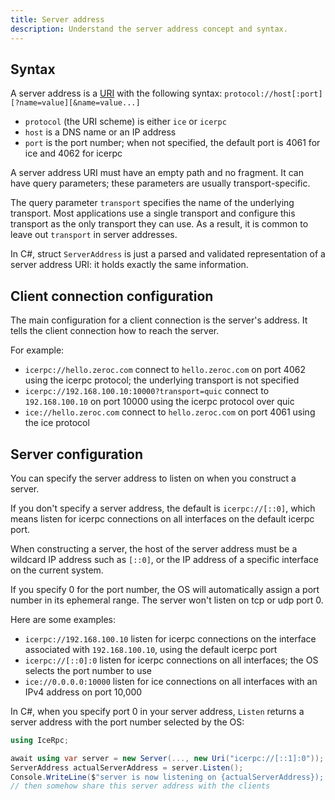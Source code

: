 ```yaml
---
title: Server address
description: Understand the server address concept and syntax.
---
```


## Syntax

A server address is a [URI](https://www.rfc-editor.org/rfc/rfc3986.html) with the following syntax:
`protocol://host[:port][?name=value][&name=value...]`

- `protocol` (the URI scheme) is either `ice` or `icerpc`
- `host` is a DNS name or an IP address
- `port` is the port number; when not specified, the default port is 4061 for ice and 4062 for icerpc

A server address URI must have an empty path and no fragment. It can have query parameters; these parameters are usually
transport-specific.

The query parameter `transport` specifies the name of the underlying transport. Most applications use a single transport
and configure this transport as the only transport they can use. As a result, it is common to leave out `transport`
in server addresses.

In C#, struct `ServerAddress` is just a parsed and validated representation of a server address URI: it holds exactly
the same information.

## Client connection configuration

The main configuration for a client connection is the server's address. It tells the client connection how to reach the
server.

For example:

- `icerpc://hello.zeroc.com` connect to `hello.zeroc.com` on port 4062 using the
   icerpc protocol; the underlying transport is not specified
- `icerpc://192.168.100.10:10000?transport=quic` connect to `192.168.100.10` on
   port 10000 using the icerpc protocol over quic
- `ice://hello.zeroc.com` connect to `hello.zeroc.com` on port 4061 using the
   ice protocol

## Server configuration

You can specify the server address to listen on when you construct a server.

If you don't specify a server address, the default is `icerpc://[::0]`, which means listen for icerpc connections on
all interfaces on the default icerpc port.

When constructing a server, the host of the server address must be a wildcard IP address such as `[::0]`, or the IP
address of a specific interface on the current system.

If you specify 0 for the port number, the OS will automatically assign a port number in its ephemeral range. The
server won't listen on tcp or udp port 0.

Here are some examples:

- `icerpc://192.168.100.10`
listen for icerpc connections on the interface associated with `192.168.100.10`, using the default icerpc port
- `icerpc://[::0]:0`
listen for icerpc connections on all interfaces; the OS selects the port number to use
- `ice://0.0.0.0:10000`
listen for ice connections on all interfaces with an IPv4 address on port 10,000

In C#, when you specify port 0 in your server address, `Listen` returns a server address with the port number selected
by the OS:

```csharp
using IceRpc;

await using var server = new Server(..., new Uri("icerpc://[::1]:0"));
ServerAddress actualServerAddress = server.Listen();
Console.WriteLine($"server is now listening on {actualServerAddress}); // shows actual port
// then somehow share this server address with the clients
```
